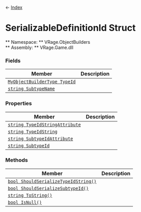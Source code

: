 ← [Index](index.md)
# SerializableDefinitionId Struct
** Namespace: ** VRage.ObjectBuilders  
** Assembly: ** VRage.Game.dll  
### Fields
|Member|Description|
|---|---|
|[`MyObjectBuilderType TypeId`](VRage.ObjectBuilders.TypeId.md)||
|[`string SubtypeName`](VRage.ObjectBuilders.SubtypeName.md)||
### Properties
|Member|Description|
|---|---|
|[`string TypeIdStringAttribute`](VRage.ObjectBuilders.TypeIdStringAttribute.md)||
|[`string TypeIdString`](VRage.ObjectBuilders.TypeIdString.md)||
|[`string SubtypeIdAttribute`](VRage.ObjectBuilders.SubtypeIdAttribute.md)||
|[`string SubtypeId`](VRage.ObjectBuilders.SubtypeId.md)||
### Methods
|Member|Description|
|---|---|
|[`bool ShouldSerializeTypeIdString()`](VRage.ObjectBuilders.ShouldSerializeTypeIdString.md)||
|[`bool ShouldSerializeSubtypeId()`](VRage.ObjectBuilders.ShouldSerializeSubtypeId.md)||
|[`string ToString()`](VRage.ObjectBuilders.ToString.md)||
|[`bool IsNull()`](VRage.ObjectBuilders.IsNull.md)||
